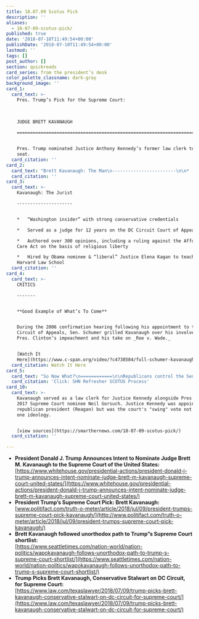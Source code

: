 ```yaml
---
title: 18.07.09 Scotus Pick
description: ''
aliases:
  - 18-07-09-scotus-pick/
published: true
date: '2018-07-10T11:49:54+00:00'
publishDate: '2018-07-10T11:49:54+00:00'
lastmod: ''
tags: []
post_author: []
section: quickreads
card_series: from the president’s desk
color_palette_classname: dark-gray
background_image: ''
card_1:
  card_text: >-
    Pres. Trump’s Pick for the Supreme Court:  
      
      
      
    JUDGE BRETT KAVANAUGH

    ==========================================================================


    Pres. Trump nominated Justice Anthony Kennedy’s former law clerk to fill his
    seat.
  card_citation: ''
card_2:
  card_text: "Brett Kavanaugh: The Man\n------------------------\n\n*   53-year-old Catholic\n*   Lead author of the ‘Starr Report’, which led to the impeachment of Pres. Bill Clinton\n*   Part of the legal team that helped George W. Bush secure the White House in 2000\n*   Met his wife at the White House one day before 9/11 when was associateA counsel for Pres. Bush\n*   Ran the Boston Marathon twice"
  card_citation: ''
card_3:
  card_text: >-
    Kavanaugh: The Jurist

    ---------------------


    *   “Washington insider” with strong conservative credentials

    *   Served as a judge for 12 years on the DC Circuit Court of Appeals

    *   Authored over 300 opinions, including a ruling against the Affordable
    Care Act on the basis of religious liberty

    *   Hired by Obama nominee & “liberal” Justice Elena Kagan to teach at
    Harvard Law School
  card_citation: ''
card_4:
  card_text: >-
    CRITICS

    -------


    **Good Example of What’s To Come**


    During the 2006 confirmation hearing following his appointment to the D.C.
    Circuit of Appeals, Sen. Schumer grilled Kavanaugh over his involvement in
    Pres. Clinton’s impeachment and his take on _Roe v. Wade._


    [Watch It
    Here](https://www.c-span.org/video/?c4738584/full-schumer-kavanaugh)
  card_citation: Watch It Here
card_5:
  card_text: "So Now What?\n============\n\nRepublicans control the Senate by a 50-49 majority due to Sen. John McCain’s prolonged absence, limiting the impact of any efforts by the Democrats to thwart Trump’s nominee.\n\n[Click: SHN Refresher SCOTUS Process](https://smarthernews.com/18-07-09-scotus-new-justice-pick/)"
  card_citation: 'Click: SHN Refresher SCOTUS Process'
card_10:
  card_text: >-
    Kavanaugh served as a law clerk for Justice Kennedy alongside Pres. Trump's
    2017 Supreme Court nominee Neil Gorsuch. Justice Kennedy was appointed by a
    republican president (Reagan) but was the court's "swing" vote not wedded to
    one ideology.


    [view sources](https://smarthernews.com/18-07-09-scotus-pick/)
  card_citation: ''

---
```

*   **President Donald J. Trump Announces Intent to Nominate Judge Brett M. Kavanaugh to the Supreme Court of the United States:** [https://www.whitehouse.gov/presidential-actions/president-donald-j-trump-announces-intent-nominate-judge-brett-m-kavanaugh-supreme-court-united-states/](https://www.whitehouse.gov/presidential-actions/president-donald-j-trump-announces-intent-nominate-judge-brett-m-kavanaugh-supreme-court-united-states/)
*   **President Trump’s Supreme Court Pick: Brett Kavanaugh:**  
    [www.politifact.com/truth-o-meter/article/2018/jul/09/president-trumps-supreme-court-pick-kavanaugh/](http://www.politifact.com/truth-o-meter/article/2018/jul/09/president-trumps-supreme-court-pick-kavanaugh/)
*   **Brett Kavanaugh followed unorthodox path to Trump”s Supreme Court shortlist:**  
    [https://www.seattletimes.com/nation-world/nation-politics/wapokavanaugh-follows-unorthodox-path-to-trump-s-supreme-court-shortlist/](https://www.seattletimes.com/nation-world/nation-politics/wapokavanaugh-follows-unorthodox-path-to-trump-s-supreme-court-shortlist/)
*   **Trump Picks Brett Kavanaugh, Conservative Stalwart on DC Circuit, for Supreme Court:**  
    [https://www.law.com/texaslawyer/2018/07/09/trump-picks-brett-kavanaugh-conservative-stalwart-on-dc-circuit-for-supreme-court/](https://www.law.com/texaslawyer/2018/07/09/trump-picks-brett-kavanaugh-conservative-stalwart-on-dc-circuit-for-supreme-court/)